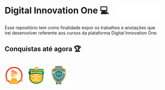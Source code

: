 # Digital Innovation One 💻 <img src="Imagens/logo-white.png" alt="Lógica de Programação Essencial" width="150" align="right">

Esse repositório tem como finalidade expor os trabalhos e anotações que irei desenvolver referente aos cursos da plataforma Digital Innovation One.

## Conquistas até agora 🏆
<br>
<img src="Imagens/Bem vindo a DIO.png" alt="Dio" width="60" > &nbsp; <img src="Imagens/Bootcamp MRV Front End SPA Developer.png" alt="Bootcamp MRV" width="60"> &nbsp; <img src="Imagens/Lógica de Programação Essencial.png" alt="Lógica de Programação Essencial" width="60">